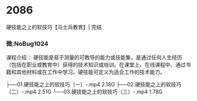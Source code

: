 # 2086
硬技能之上的软技巧【马士兵教育】| 完结
### 微:NoBug1024 


课程介绍：
硬技能是易于测量的可教导的能力或技能集，是通过任何人生经历（包括在职业或教育中）获得的技术知识或培训。在课堂上、在线课程中、通过书籍和其他材料或在工作中学习。硬技能可定义为适合工作的技术能力。

├──01.硬技能之上的软技巧（一）-.mp4 2.18G
├──02.硬技能之上的软技巧（二）-.mp4 2.51G
└──03.硬技能之上的软技巧（三）-.mp4 1.78G
